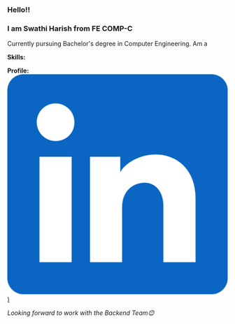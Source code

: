 ### Hello!!

### I am Swathi Harish from FE COMP-C

Currently pursuing Bachelor's degree in Computer Engineering. Am a 

**Skills:**

**Profile:**
<a href ="https://www.linkedin.com/in/swathi-harish" width="35px">
![Alt text](image.png))
</a>


*Looking forward to work with the Backend Team😊*
